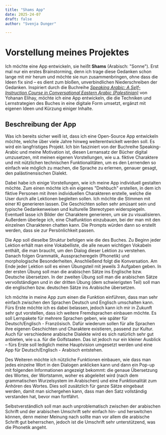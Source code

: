 ```yaml
---
title: "Shams App"
date: 2025-24-07
draft: false
author: "Svenja Dunger"

---
```



# Vorstellung meines Projektes

Ich möchte eine App entwickeln, sie heißt **Shams** (Arabisch: "Sonne"). 
Erst mal nur ein erstes Brainstorming, denn ich trage diese Gedanken schon lange mit mir herum und möchte sie nun zusammenbringen, ohne dass die Ideen fix sind – es dient zum bloßen, unverbindlichen Niederschreiben der Gedanken.
Inspiriert durch die Buchreihe [*Speaking Arabic: A Self-Instruction Course in Conversational Eastern Arabic (Palestinian)*](https://www.gefenpublishing.com/authorcategory.asp?id=43) von Yohanan Elihay, möchte ich eine App entwickeln, die die Techniken und Lernstrategien des Buches in eine digitale Form umsetzt, ergänzt mit eigenen Ideen und Kürzung einiger Inhalte.

## Beschreibung der App

Was ich bereits sicher weiß ist, dass ich eine Open-Source App entwickeln möchte, welche über viele Jahre hinweg weiterentwickelt werden soll. Es wird ein langfristiges Projekt. Ich bin fasziniert von der Buchreihe Speaking-Arabic und meine Motivation ist, diesen Lernansatz der Bücher digital umzusetzen, mit meinen eigenen Vorstellungen, wie u.a. fiktive Charaktere und mit nützlichen technischen Funktionalitäten, um es den Lernenden so einfach wie möglich zu machen, die Sprache zu erlernen, genauer gesagt, den palästinensischen Dialekt. 

Dabei habe ich einige Vorstellungen, wie ich meine App individuell gestalten möchte. Zum einen möchte ich ein eigenes "Drehbuch" erstellen, in dem ich fiktive Personen mit ihren individuellen Charakteren erstelle, welche die User durch alle Lektionen begleiten sollen. Ich möchte die Stimmen mit einer KI generieren lassen. Die Geschichten sollen sehr amüsant sein und typische Gedankenweisen und kulturelle Stereotypen widerspiegeln. Eventuell lasse ich Bilder der Charaktere generieren, um sie zu visualisieren. Außerdem überlege ich, eine Chatfunktion einzubauen, bei der man mit den einzelnen Charakteren chatten kann. Die Prompts würden dann so erstellt werden, dass sie zur Persönlichkeit passen.

Die App soll dieselbe Struktur befolgen wie die des Buches. Zu Beginn jeder Lektion erhält man eine Vokabelliste, die alle neuen wichtigen Vokabeln enthält, die man braucht, um den Dialog dieser Lektion zu verstehen. Danach folgen Grammatik, Ausspracheregeln (Phonetik) und morphologische Besonderheiten. Anschließend folgt die Konversation. Am Ende jeder Lektion soll es einen Übungsteil mit jeweils 3 Aufgaben geben. In der ersten Übung soll man die arabischen Sätze ins Englische bzw. Deutsche übersetzen. In der zweiten Übung soll man die arabischen Sätze vervollständigen und in der dritten Übung (dem schwierigsten Teil) soll man die englischen bzw. deutschen Sätze ins Arabische übersetzen.

Ich möchte in meine App zum einen die Funktion einführen, dass man sehr einfach zwischen den Sprachen Deutsch und Englisch umschalten kann. Fürs Erste möchte ich es dabei belassen, jedoch kann ich mir in Zukunft sehr gut vorstellen, dass ich weitere Fremdsprachen einbauen möchte. Es soll Lernpakete für mehrere Sprachen geben, wie später für Deutsch/Englisch - Französisch. Dafür wiederum sollen für alle Sprachen ihre eigenen Geschichten und Charaktere existieren, passend zur Kultur. Auch für verschiedene arabische Dialekte wird es sich natürlich sehr gut anbieten, wie u.a. für die Golfstaaten. Das ist jedoch nur ein kleiner Ausblick – fürs Erste soll lediglich meine Hauptvision umgesetzt werden und eine App für Deutsch/Englisch - Arabisch entstehen.

Des Weiteren möchte ich nützliche Funktionen einbauen, wie dass man jedes einzelne Wort in den Dialogen anklicken kann und dann ein Pop-up mit folgenden Informationen angezeigt bekommt: die genaue Übersetzung des Wortes, der Wortstamm, woher es abgeleitet wird (nach dem grammatischen Wurzelsystem im Arabischen) und eine Funktionalität zum Anhören des Wortes.
Dies soll zusätzlich für ganze Sätze eingebaut werden, damit man sichergehen kann, dass man den Satz vollständig verstanden hat, bevor man fortfährt. 

Selbstverständlich soll man auch unproblematisch zwischen der arabischen Schrift und der arabischen Umschrift sehr einfach hin- und herswitchen können, denn meiner Meinung nach sollte man vor allem die arabische Schrift gut beherrschen, jedoch ist die Umschrift sehr unterstützend, was die Phonetik angeht.








 